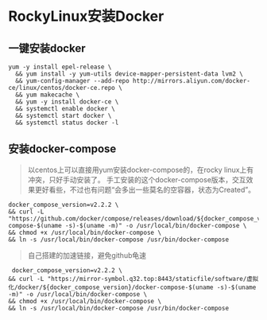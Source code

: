 # RockyLinux安装Docker

## 一键安装docker



```shell
yum -y install epel-release \
  && yum install -y yum-utils device-mapper-persistent-data lvm2 \
  && yum-config-manager --add-repo http://mirrors.aliyun.com/docker-ce/linux/centos/docker-ce.repo \
  && yum makecache \
  && yum -y install docker-ce \
  && systemctl enable docker \
  && systemctl start docker \
  && systemctl status docker -l
```

## 安装docker-compose

> 以centos上可以直接用yum安装docker-compose的，在rocky linux上有冲突，只好手动安装了。
>  手工安装的这个docker-compose版本，交互效果更好看些，不过也有问题“会多出一些莫名的空容器，状态为Created”。

```shell
docker_compose_version=v2.2.2 \
&& curl -L "https://github.com/docker/compose/releases/download/${docker_compose_version}/docker-compose-$(uname -s)-$(uname -m)" -o /usr/local/bin/docker-compose \
&& chmod +x /usr/local/bin/docker-compose \
&& ln -s /usr/local/bin/docker-compose /usr/bin/docker-compose
```

> 自己搭建的加速链接，避免github龟速

```shell
 docker_compose_version=v2.2.2 \
&& curl -L "https://mirror-symbol.q32.top:8443/staticfile/software/虚拟化/docker/${docker_compose_version}/docker-compose-$(uname -s)-$(uname -m)" -o /usr/local/bin/docker-compose \
&& chmod +x /usr/local/bin/docker-compose \
&& ln -s /usr/local/bin/docker-compose /usr/bin/docker-compose
```